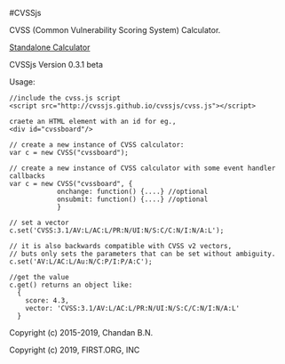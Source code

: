 #CVSSjs

CVSS (Common Vulnerability Scoring System) Calculator.

<a href="http://cvssjs.github.io/cvssjs">Standalone Calculator</a>

CVSSjs Version 0.3.1 beta

Usage:

    //include the cvss.js script 
    <script src="http://cvssjs.github.io/cvssjs/cvss.js"></script>
    
    craete an HTML element with an id for eg.,
    <div id="cvssboard"/>
    
    // create a new instance of CVSS calculator:
    var c = new CVSS("cvssboard");

    // create a new instance of CVSS calculator with some event handler callbacks
    var c = new CVSS("cvssboard", {
                onchange: function() {....} //optional
                onsubmit: function() {....} //optional
                }
                
    // set a vector
    c.set('CVSS:3.1/AV:L/AC:L/PR:N/UI:N/S:C/C:N/I:N/A:L');
    
    // it is also backwards compatible with CVSS v2 vectors, 
    // buts only sets the parameters that can be set without ambiguity.
    c.set('AV:L/AC:L/Au:N/C:P/I:P/A:C');
    
    //get the value
    c.get() returns an object like:
      {
        score: 4.3,
        vector: 'CVSS:3.1/AV:L/AC:L/PR:N/UI:N/S:C/C:N/I:N/A:L'
      }


Copyright (c) 2015-2019, Chandan B.N.

Copyright (c) 2019, FIRST.ORG, INC
